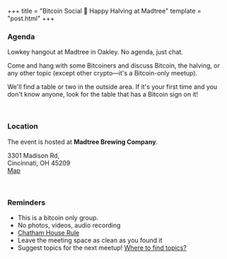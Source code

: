 +++
title = "Bitcoin Social 🍻 Happy Halving at Madtree"
template = "post.html"
+++


### Agenda

Lowkey hangout at Madtree in Oakley. No agenda, just chat.

Come and hang with some Bitcoiners and discuss Bitcoin, the halving, or any other topic (except other crypto—it's a Bitcoin-only meetup).

We'll find a table or two in the outside area. If it's your first time and you don't know anyone, look for the table that has a Bitcoin sign on it!

<br>

### Location

The event is hosted at **Madtree Brewing Company**.

3301 Madison Rd,<br>
Cincinnati, OH 45209<br>
[Map](https://www.google.com/maps/place/MadTree+Brewing/@39.1563051,-84.4240059,15z/data=!4m2!3m1!1s0x0:0xf7fabe0d67ce78bc?sa=X&ved=1t:2428&ictx=111)

<br>

### Reminders

- This is a bitcoin only group.
- No photos, videos, audio recording
- [Chatham House Rule](https://www.chathamhouse.org/about-us/chatham-house-rule)
- Leave the meeting space as clean as you found it
- Suggest topics for the next meetup! [Where to find topics?](/about/find-topics)





